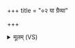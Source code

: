 +++
title = "०२ या ग्रैव्या"

+++
<details><summary>मूलम् (VS)</summary>

या ग्रैव्या॑ अप॒चितोऽथो॒ या उ॑पप॒क्ष्याः᳡।  
वि॒जाम्नि॒ या अ॑प॒चितः॑ स्वयं॒स्रसः॑ ॥
</details>